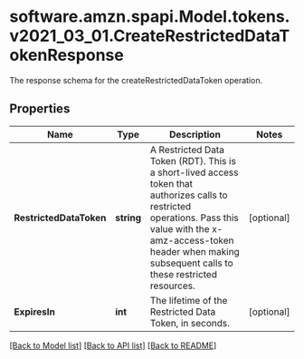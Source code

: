 # software.amzn.spapi.Model.tokens.v2021_03_01.CreateRestrictedDataTokenResponse
The response schema for the createRestrictedDataToken operation.

## Properties

Name | Type | Description | Notes
------------ | ------------- | ------------- | -------------
**RestrictedDataToken** | **string** | A Restricted Data Token (RDT). This is a short-lived access token that authorizes calls to restricted operations. Pass this value with the x-amz-access-token header when making subsequent calls to these restricted resources. | [optional] 
**ExpiresIn** | **int** | The lifetime of the Restricted Data Token, in seconds. | [optional] 

[[Back to Model list]](../README.md#documentation-for-models) [[Back to API list]](../README.md#documentation-for-api-endpoints) [[Back to README]](../README.md)

